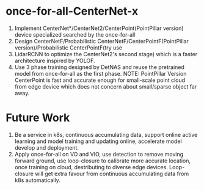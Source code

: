 # once-for-all-CenterNet-x
1. Implement CenterNet*/CenterNet2/CenterPoint(PointPillar version) device specialized searched by the once-for-all
2. Design CenterNetF/Probabilistic CenterNetF/CenterPointF(PointPillar version)/Probabilistic CenterPointF(try use
3. LidarRCNN to optimize the CenterNet2's second stage) which is a faster architecture inspired by YOLOF.
4. Use 3 phase training designed by DetNAS and reuse the pretrained model from once-for-all as the first phase.
NOTE: PointPillar Version CenterPoint is fast and accurate enough for small-scale point cloud from edge device which
      does not concern about small/sparse object far away.

# Future Work
1. Be a service in k8s, continuous accumulating data, support online active learning and model training and updating online, accelerate model develop and deployment.
2. Apply once-for-all on VO and VIO, use detection to remove moving forward ground, use loop-closure to calibrate more accurate location, once training on cloud, destributing to diverse edge devices. Loop-closure will get extra favour from continuous accumulating data from k8s automatically.
